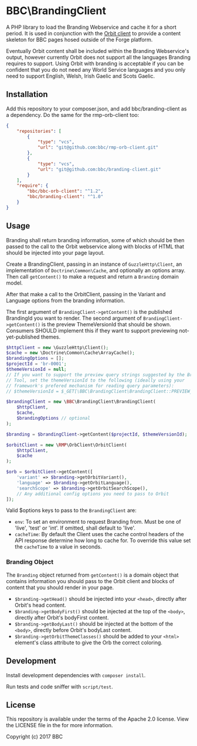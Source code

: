 BBC\BrandingClient
==================

A PHP library to load the Branding Webservice and cache it for a short period.
It is used in conjunction with the
[Orbit client](https://github.com/bbc/rmp-orb-client) to provide a content
skeleton for BBC pages hosed outside of the Forge platform.

Eventually Orbit content shall be included within the Branding Webservice's
output, however currently Orbit does not support all the languages Branding
requires to support. Using Orbit with branding is acceptable if you can be
confident that you do not need any World Service languages and you only need to
support English, Welsh, Irish Gaelic and Scots Gaelic.

Installation
-------------

Add this repository to your composer.json, and add bbc/branding-client as a
dependency. Do the same for the rmp-orb-client too:

```json
{
    "repositories": [
        {
            "type": "vcs",
            "url": "git@github.com:bbc/rmp-orb-client.git"
        },
        {
            "type": "vcs",
            "url": "git@github.com:bbc/branding-client.git"
        }
    ],
    "require": {
        "bbc/bbc-orb-client": "^1.2",
        "bbc/branding-client": "^1.0"
    }
}
```


Usage
-----

Branding shall return branding information, some of which should be then passed
to the call to the Orbit webservice along with blocks of HTML that should be
injected into your page layout.

Create a BrandingClient, passing in an instance of `GuzzleHttp\Client`, an
implementation of `Doctrine\Common\Cache`, and optionally an options array. Then
call `getContent()` to make a request and return a `Branding` domain model.

After that make a call to the OrbitClient, passing in the Variant and Language
options from the branding information.

The first argument of `BrandingClient->getContent()` is the published BrandingId
you want to render.
The second argument of `BrandingClient->getContent()` is the preview
ThemeVersionId that should be shown. Consumers SHOULD implement this if they
want to support previewing not-yet-published themes.

```php
$httpClient = new \GuzzleHttp\Client();
$cache = new \Doctrine\Common\Cache\ArrayCache();
$brandingOptions = [];
$projectId = 'br-0001';
$themeVersionId = null;
// If you want to support the preview query strings suggested by the Branding
// Tool, set the themeVersionId to the following (ideally using your
// framework's prefered mechanism for reading query parameters):
// $themeVersionId = $_GET[\BBC\BrandingClient\BrandingClient::PREVIEW_PARAM];

$brandingClient = new \BBC\BrandingClient\BrandingClient(
    $httpClient,
    $cache,
    $brandingOptions // optional
);

$branding = $brandingClient->getContent($projectId, $themeVersionId);

$orbitClient = new \RMP\OrbClient\OrbitClient(
    $httpClient,
    $cache
);

$orb = $orbitClient->getContent([
    'variant' => $branding->getOrbitVariant(),
    'language' => $branding->getOrbitLanguage(),
    'searchScope' => $branding->getOrbitSearchScope(),
    // Any additional config options you need to pass to Orbit
]);
```

Valid $options keys to pass to the `BrandingClient` are:

* `env`: To set an environment to request Branding from. Must be one of
  'live', 'test' or 'int'. If omitted, shall default to 'live'.
* `cacheTime`: By default the Client uses the cache control headers of the API
  response determine how long to cache for. To override this value set the
  `cacheTime` to a value in seconds.

### Branding Object

The `Branding` object returned from `getContent()` is a domain object that
contains information you should pass to the Orbit client and blocks of content
that you should render in your page.

* `$branding->getHead()` should be injected into your `<head>`, directly after
  Orbit's head content.
* `$branding->getBodyFirst()` should be injected at the top of the `<body>`,
  directly after Orbit's bodyFirst content.
* `$branding->getBodyLast()` should be injected at the bottom of the `<body>`,
  directly before Orbit's bodyLast content.
* `$branding->getOrbitThemeClasses()` should be added to your `<html>`   element's
  class attribute to give the Orb the correct coloring.


Development
-----------

Install development dependencies with `composer install`.

Run tests and code sniffer with `script/test`.


License
-------

This repository is available under the terms of the Apache 2.0 license.
View the LICENSE file in the for more information.

Copyright (c) 2017 BBC
